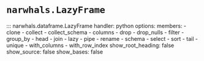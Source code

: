 # `narwhals.LazyFrame`

::: narwhals.dataframe.LazyFrame
    handler: python
    options:
      members:
        - clone
        - collect
        - collect_schema
        - columns
        - drop
        - drop_nulls
        - filter
        - group_by
        - head
        - join
        - lazy
        - pipe
        - rename
        - schema
        - select
        - sort
        - tail
        - unique
        - with_columns
        - with_row_index
      show_root_heading: false
      show_source: false
      show_bases: false
